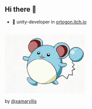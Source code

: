 ## Hi there 👋

- 🔭 unity-developer in [ortogon.itch.io](https://ortogon.itch.io/)

<br/>
<img src="./Assets/chupic.gif" alt="preview" width="50%">

by [@xamaryllis](https://github.com/xamaryllis)

<!--
**clenverest/clenverest** is a ✨ _special_ ✨ repository because its `README.md` (this file) appears on your GitHub profile.

Here are some ideas to get you started:

- 🔭 I’m currently working on ...
- 🌱 I’m currently learning ...
- 👯 I’m looking to collaborate on ...
- 🤔 I’m looking for help with ...
- 💬 Ask me about ...
- 📫 How to reach me: ...
- 😄 Pronouns: ...
- ⚡ Fun fact: ...
-->

